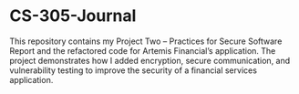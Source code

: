 # CS-305-Journal
This repository contains my Project Two – Practices for Secure Software Report and the refactored code for Artemis Financial’s application. The project demonstrates how I added encryption, secure communication, and vulnerability testing to improve the security of a financial services application.
